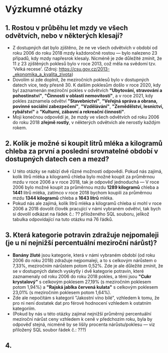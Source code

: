 # Výzkumné otázky

## 1. Rostou v průběhu let mzdy ve všech odvětvích, nebo v některých klesají?

- Z dostupných dat bylo zjištěno, že ne ve všech odvětvích v období od roku 2006 do roku 2018 mzdy každoročně rostou — bylo nalezeno 23 případů, kdy mzdy napřesrok klesaly. Nicméně je zde důležité zmínit, že 11 z 23 zjištěných poklesů bylo v roce 2013, což měla na svědomí tzv. 'Velká recese'. 
(Zdroj: https://csu.gov.cz/2013-_ekonomika_a_kvalita_zivota)
- Dovolím si zde doplnit, že meziročních poklesů bylo v dostupných datech více, tedy přesně 30. K dalším poklesům došlo v roce 2020, kdy byl zaznamenán meziroční pokles v odvětvích **"Ubytování, stravování a pohostinství"**, **"Činnosti v oblasti nemovitostí"**, 
  a v roce 2021, kdy pokles zaznamela odvětví **"Stavebnictví"**, **"Veřejná správa a obrana, povinné sociální zabezpečení"**, **"Vzdělávání"**, **"Zemědělství, lesnictví, rybářství"** a **"Kulturní, zábavní a rekreační činnosti"**.
- Moji konečnou odpovědí je, že mzdy ve všech odvětvích od roku 2006 do roku 2018 **zřejmě rostly**, v některých odvětvích ale nerostly každým rokem.

## 2. Kolik je možné si koupit litrů mléka a kilogramů chleba za první a poslední srovnatelné období v dostupných datech cen a mezd?

- U této otázky se nabízí dvě různé možnosti odpovědi. Pokud nás zajímá, kolik litrů mléka a kilogramů chleba bylo možné koupit za průměrnou mzdu v roce 2006 a v roce 2018, tak je odpověď jednoduchá — V roce 2006 bylo možné koupit za průměrnou mzdu **1289 kilogramů** chleba a **1441** litrů mléka,
  zatímco v roce 2018 bychom koupili za průměrnou mzdu **1344 kilogramů** chleba a **1643 litrů** mléka.
- Pokud nás ale zajímá, kolik litrů mléka a kilogramů chleba si mohl v roce 2006 a 2018 dovolit člověk pracující v námi vybraném odvětví, tak bych si dovolil odkázat na řádek č.: ??  přiloženého SQL souboru, jelikož tabulka odpovídající na tuto otázku má 76 řádků.

## 3. Která kategorie potravin zdražuje nejpomaleji (je u ní nejnižší percentuální meziroční nárůst)?

- **Banány žluté** jsou kategorie, která v námi vybraném období (od roku 2006 do roku 2018) zdražuje nejpomaleji, a to s celkovým nárůstem o 7,33%, meziročním nárůstem potom 0,52%. Zde je ale důležité zmínit, že se v dostupných datech vyskytly i dvě kategorie potravin, které zaznamenaly od roku
  2006 do roku 2018 pokles, a těmi jsou **"Cukr krystalový"** s celkovým poklesem 27,19% (s meziročním poklesem potom 1,94%)  a **"Rajská jablka červená kulata"** s celkovým poklesem 23,01% (s meziročním poklesem potom 1,64%).
- Zde ale nepočítám s kategorií "Jakostní víno bílé", vzhledem k tomu, že pro ni není dostatek dat pro férové hodnocení vzhledem k ostatním kategoriím.
- (Pokud by nás u této otázky zajímal nejnižší průměrný percentuální meziroční nárůst ceny vzhledem k ceně v předchozím roku, byla by odpověď stejná, nicméně by se lišily procenta nárůstu/poklesu — viz přiložený SQL soubor řádek č.: ???)

## 4. 
